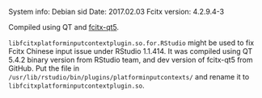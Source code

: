 System info:	Debian sid
Date:		2017.02.03
Fcitx version:	4.2.9.4-3

Compiled using QT and [fcitx-qt5](https://github.com/fcitx/fcitx-qt5.git).

`libfcitxplatforminputcontextplugin.so.for.RStudio` might be used to fix Fcitx Chinese input issue under RStudio 1.1.414. It was compiled using QT 5.4.2 binary version from RStudio team, and dev version of fcitx-qt5 from GitHub.
Put the file in `/usr/lib/rstudio/bin/plugins/platforminputcontexts/` and 
rename it to `libfcitxplatforminputcontextplugin.so`.